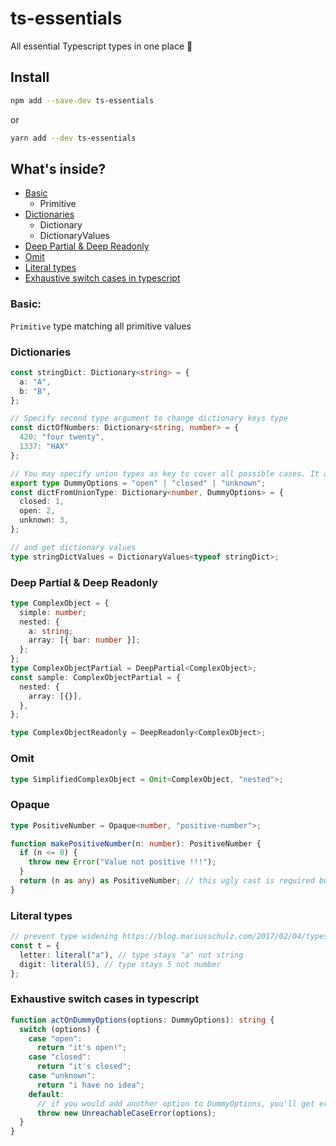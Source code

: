 # ts-essentials

All essential Typescript types in one place 🤙

## Install

```sh
npm add --save-dev ts-essentials
```

or 

```sh
yarn add --dev ts-essentials
```

## What's inside?

- [Basic](#basic)
    * Primitive
- [Dictionaries](#dictionaries)
    * Dictionary
    * DictionaryValues
- [Deep Partial & Deep Readonly](#deep-partial--deep-readonly)
- [Omit](#omit)
- [Literal types](#literal-types)
- [Exhaustive switch cases in typescript](#exhaustive-switch-cases-in-typescript)

### Basic:

`Primitive` type matching all primitive values

### Dictionaries

```typescript
const stringDict: Dictionary<string> = {
  a: "A",
  b: "B",
};

// Specify second type argument to change dictionary keys type
const dictOfNumbers: Dictionary<string, number> = {
  420: "four twenty",
  1337: "HAX"
};

// You may specify union types as key to cover all possible cases. It acts the same as Record from TS's standard library
export type DummyOptions = "open" | "closed" | "unknown";
const dictFromUnionType: Dictionary<number, DummyOptions> = {
  closed: 1,
  open: 2,
  unknown: 3,
};

// and get dictionary values
type stringDictValues = DictionaryValues<typeof stringDict>;
```

### Deep Partial & Deep Readonly

```typescript
type ComplexObject = {
  simple: number;
  nested: {
    a: string;
    array: [{ bar: number }];
  };
};
type ComplexObjectPartial = DeepPartial<ComplexObject>;
const sample: ComplexObjectPartial = {
  nested: {
    array: [{}],
  },
};

type ComplexObjectReadonly = DeepReadonly<ComplexObject>;
```

### Omit

```typescript
type SimplifiedComplexObject = Omit<ComplexObject, "nested">;
```

### Opaque

```typescript
type PositiveNumber = Opaque<number, "positive-number">;

function makePositiveNumber(n: number): PositiveNumber {
  if (n <= 0) {
    throw new Error("Value not positive !!!");
  }
  return (n as any) as PositiveNumber; // this ugly cast is required but only when "producing" opaque types
}
```

### Literal types

```typescript
// prevent type widening https://blog.mariusschulz.com/2017/02/04/typescript-2-1-literal-type-widening
const t = {
  letter: literal("a"), // type stays "a" not string
  digit: literal(5), // type stays 5 not number
};
```

### Exhaustive switch cases in typescript

```typescript
function actOnDummyOptions(options: DummyOptions): string {
  switch (options) {
    case "open":
      return "it's open!";
    case "closed":
      return "it's closed";
    case "unknown":
      return "i have no idea";
    default:
      // if you would add another option to DummyOptions, you'll get error here!
      throw new UnreachableCaseError(options);
  }
}
```
